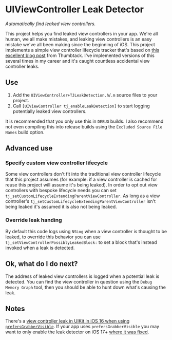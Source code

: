 # UIViewController Leak Detector
_Automatically find leaked view controllers._

This project helps you find leaked view controllers in your app. We're all human, we all make mistakes, and leaking view controllers is an easy mistake we've all been making since the beginning of iOS. This project implements a simple view controller lifecycle tracker that's based on [this excellent blog post](https://medium.com/thumbtack-engineering/detecting-leaky-view-controllers-7f3a15dfeee1) from Thumbtack. I've implemented versions of this several times in my career and it's caught countless accidental view controller leaks.

## Use

1. Add the `UIViewController+TJLeakDetection.h`/`.m` source files to your project.
2. Call `[UIViewController tj_enableLeakDetection]` to start logging potentially leaked view controllers.

It is recommended that you only use this in `DEBUG` builds. I also recommend not even compiling this into release builds using the `Excluded Source File Names` build option.

## Advanced use

### Specify custom view controller lifecycle

Some view controllers don't fit into the traditional view controller lifecycle that this project assumes (for example: if a view controller is cached for reuse this project will assume it's being leaked). In order to opt out view controllers with bespoke lifecycle needs you can set `tj_setCustomLifecycleExtendingParentViewController`. As long as a view controller's `tj_setCustomLifecycleExtendingParentViewController` isn't being leaked it's assumed it is also not being leaked.

### Override leak handing

By default this code logs using `NSLog` when a view controller is thought to be leaked, to override this behavior you can use `tj_setViewControllerPossiblyLeakedBlock:` to set a block that's instead invoked when a leak is detected.

## Ok, what do I do next?

The address of leaked view controllers is logged when a potential leak is detected. You can find the view controller in question using the `Debug Memory Graph` tool, then you should be able to hunt down what's causing the leak.

## Notes

There's a [view controller leak in UIKit in iOS 16 when using `prefersGrabberVisible`](https://mastodon.social/@timonus/110294950761155548). If your app uses `prefersGrabberVisible` you may want to only enable the leak detector on iOS 17+ [where it was fixed](https://mastodon.social/@timonus/110516713068987111).